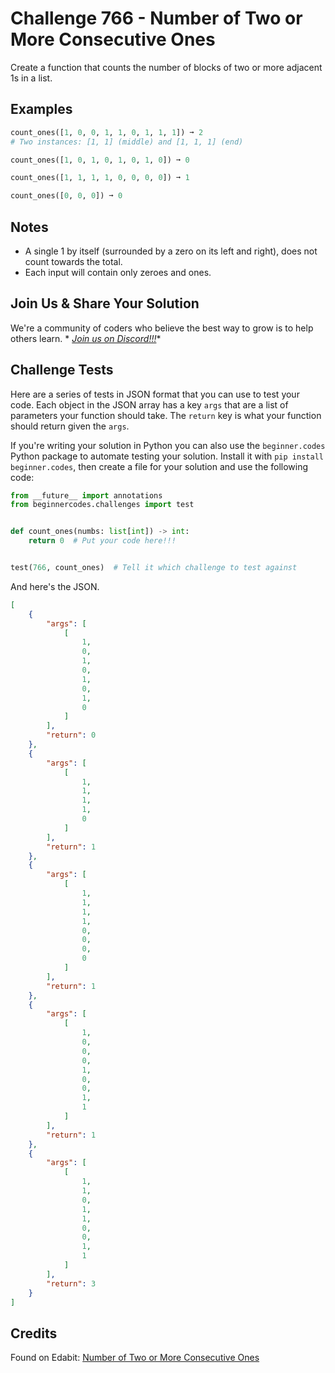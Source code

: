# Challenge 766 - Number of Two or More Consecutive Ones

Create a function that counts the number of blocks of two or more adjacent 1s in a list.

## Examples
```python
count_ones([1, 0, 0, 1, 1, 0, 1, 1, 1]) ➞ 2
# Two instances: [1, 1] (middle) and [1, 1, 1] (end)

count_ones([1, 0, 1, 0, 1, 0, 1, 0]) ➞ 0

count_ones([1, 1, 1, 1, 0, 0, 0, 0]) ➞ 1

count_ones([0, 0, 0]) ➞ 0
```
## Notes

- A single 1 by itself (surrounded by a zero on its left and right), does not count towards the total.
- Each input will contain only zeroes and ones.

## Join Us & Share Your Solution

We're a community of coders who believe the best way to grow is to help others learn. *
*[Join us on Discord!!!](https://discord.gg/sfHykntuGy)**

## Challenge Tests

Here are a series of tests in JSON format that you can use to test your code. Each object in the JSON array has a
key `args` that are a list of parameters your function should take. The `return` key is what your function should return
given the `args`.

If you're writing your solution in Python you can also use the `beginner.codes` Python package to automate testing your
solution. Install it with `pip install beginner.codes`, then create a file for your solution and use the following code:

```python
from __future__ import annotations
from beginnercodes.challenges import test


def count_ones(numbs: list[int]) -> int:
    return 0  # Put your code here!!!


test(766, count_ones)  # Tell it which challenge to test against
```

And here's the JSON.

```json
[
    {
        "args": [
            [
                1,
                0,
                1,
                0,
                1,
                0,
                1,
                0
            ]
        ],
        "return": 0
    },
    {
        "args": [
            [
                1,
                1,
                1,
                1,
                0
            ]
        ],
        "return": 1
    },
    {
        "args": [
            [
                1,
                1,
                1,
                1,
                0,
                0,
                0,
                0
            ]
        ],
        "return": 1
    },
    {
        "args": [
            [
                1,
                0,
                0,
                0,
                1,
                0,
                0,
                1,
                1
            ]
        ],
        "return": 1
    },
    {
        "args": [
            [
                1,
                1,
                0,
                1,
                1,
                0,
                0,
                1,
                1
            ]
        ],
        "return": 3
    }
]
```

## Credits

Found on Edabit: [Number of Two or More Consecutive Ones](https://edabit.com/challenge/u4rHyBDs5RM2PfNxy)
